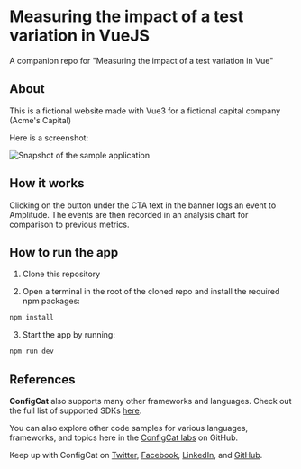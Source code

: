 # Measuring the impact of a test variation in VueJS

A companion repo for "Measuring the impact of a test variation in Vue"

## About

This is a fictional website made with Vue3 for a fictional capital company (Acme's Capital)

Here is a screenshot:

![Snapshot of the sample application](https://user-images.githubusercontent.com/74829200/182262888-9dd1c8a1-b33f-437f-a88f-8cb1a3272172.png)

## How it works

Clicking on the button under the CTA text in the banner logs an event to Amplitude. The events are then recorded in 
an analysis chart for comparison to previous metrics.

## How to run the app

1. Clone this repository

2. Open a terminal in the root of the cloned repo and install the required npm packages:

```sh
npm install
```
3. Start the app by running:

```sh
npm run dev
```

## References

**ConfigCat** also supports many other frameworks and languages. Check out the full list of supported SDKs [here](https://configcat.com/docs/sdk-reference/overview/).

You can also explore other code samples for various languages, frameworks, and topics here in the [ConfigCat labs](https://github.com/configcat-labs) on GitHub.

Keep up with ConfigCat on [Twitter](https://twitter.com/configcat), [Facebook](https://www.facebook.com/configcat), [LinkedIn](https://www.linkedin.com/company/configcat/), and [GitHub](https://github.com/configcat).
